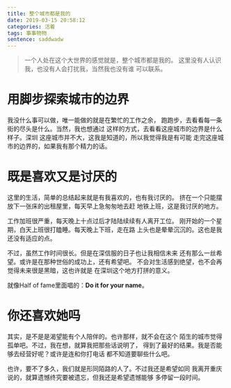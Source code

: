 ```yaml
---
title: 整个城市都是我的
date: 2019-03-15 20:58:12
categories: 活着
tags: 事事物物
sentence: saddwadw
---
```


> 一个人处在这个大世界的感觉就是，整个城市都是我的。
这里没有人认识我，也没有人会打扰我，当然我也没有谁
可以联系。

# 用脚步探索城市的边界
我没什么事可以做，唯一能做的就是在繁忙的工作之余，
跑跑步，去看看每一条街的尽头是什么。当然，我也想通过
这样的方式，去看看这座城市的边界是什么样子。深圳
这座城市并不大，这我是知道的，所以我觉得我是有可能
走完这座城市的边界的，如果我有那个精力的话。

# 既是喜欢又是讨厌的
这里的生活，简单的总结起来就是有我喜欢的，也有我讨厌的。
挤在一个只能摆放下一张床的出租屋里，每天早上急匆匆地去赶
地铁上班，这是我讨厌的地方。

工作加班很严重，每天晚上十点过后才陆陆续续有人离开工位。
刚开始的一个星期，白天上班很打瞌睡。每天晚上下班，走在路
上头也是晕晕沉沉的。这也是我还没有适应的点。

不过，虽然工作时间很长。但是在深信服的日子也让我相信未来
还有那么一丝希望。或许是在那种世俗的成功上，还有希望吧。
不会对生活感到绝望，也不会再觉得未来很是黑暗，这也许就是
在深圳这个地方打拼的意义。

就像Half of fame里面唱的：**Do it for your name**。

# 你还喜欢她吗
其实，是不是是渴望能有个人陪伴的。也许那样，就不会在这个
陌生的城市觉得孤单吧。不过，我在想，就算我把那些话说明了，
得到了最好的结果。我是否能够去经营好呢？或许是连和你打电话
都不知道要聊些什么吧。

也许，要不了多久，我们就是形同陌路的人了。不过我还是希望如同
我离开重庆说的，就算遗憾终究要被遗忘，但我还是希望遗憾能够
多停留一段时间。